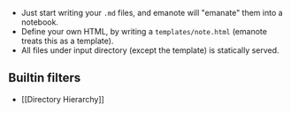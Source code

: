 - Just start writing your `.md` files, and emanote will "emanate" them into a notebook.
- Define your own HTML, by writing a `templates/note.html` (emanote treats this as a template).
- All files under input directory (except the template) is statically served.

## Builtin filters

- [[Directory Hierarchy]]